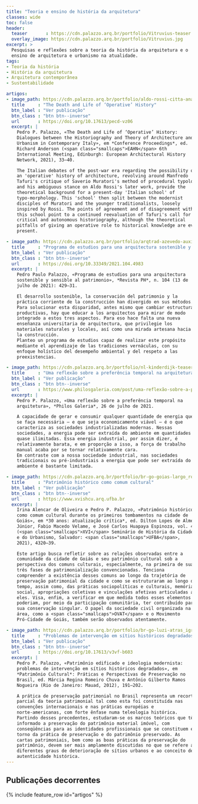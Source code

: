```yaml
---
title: "Teoria e ensino de história da arquitetura"
classes: wide
toc: false
header:
  teaser       : https://cdn.palazzo.arq.br/portfolio/Vitruvius-teaser.jpg
  overlay_image: https://cdn.palazzo.arq.br/portfolio/Vitruvius.jpg
excerpt: >
  Pesquisas e reflexões sobre a teoria da história da arquitetura e o
  ensino de arquitetura e urbanismo na atualidade.
tags:
- Teoria da história
- História da arquitetura
- Arquitetura contemporânea
- Sustentabilidade

artigos:
- image_path: https://cdn.palazzo.arq.br/portfolio/aldo-rossi-citta-analoga-crop-teaser.jpg
  title     : "The Death and Life of ‘Operative’ History"
  btn_label : "Ver publicação"
  btn_class : "btn btn--inverse"
  url       : https://doi.org/10.17613/pecd-vz06
  excerpt: |
    Pedro P. Palazzo, «The Death and Life of ‘Operative’ History:
    Dialogues between the Historiography and Theory of Architecture and
    Urbanism in Contemporary Italy», em *Conference Proceedings*, ed.
    Richard Anderson (<span class="smallcaps">EAHN</span> 6th
    International Meeting, Edinburgh: European Architectural History
    Network, 2021), 33–40.

    The Italian debates of the post-war era regarding the possibility of
    an 'operative' history of architecture, revolving around Manfredo
    Tafuri's critique of Saverio Muratori's method of procedural typology
    and his ambiguous stance on Aldo Rossi's later work, provide the
    theoretical background for a present-day 'Italian school' of
    typo-morphology. This 'school' then split between the modernist
    disciples of Muratori and the younger traditionalists, loosely
    inspired by Rossi. The points of agreement and of disagreement within
    this school point to a continued reevaluation of Tafuri's call for a
    critical and autonomous historiography, although the theoretical
    pitfalls of giving an operative role to historical knowledge are ever
    present.

- image_path: https://cdn.palazzo.arq.br/portfolio/arqtrad-azevedo-auxiliar-modelacao-crop-teaser.jpg
  title     : "Programa de estudios para una arquitectura sostenible y sensible al patrimonio"
  btn_label : "Ver publicação"
  btn_class : "btn btn--inverse"
  url       : https://doi.org/10.33349/2021.104.4983
  excerpt: |
    Pedro Paulo Palazzo, «Programa de estudios para una arquitectura
    sostenible y sensible al patrimonio», *Revista PH*, n. 104 (13 de
    julho de 2021): 429–31.

    El desarrollo sostenible, la conservación del patrimonio y la
    práctica corriente de la construcción han divergido en sus métodos.
    Para solucionar esta disparidad, antes mismo que cambiar estructuras
    productivas, hay que educar a los arquitectos para mirar de modo
    integrado a estos tres aspectos. Para eso hace falta una nueva
    enseñanza universitaria de arquitectura, que privilegie los
    materiales naturales y locales, así como una mirada artesana hacia
    la construcción.
    Planteo un programa de estudios capaz de realizar este propósito
    mediante el aprendizaje de las tradiciones vernáculas, con su
    enfoque holístico del desempeño ambiental y del respeto a las
    preexistencias.

- image_path: https://cdn.palazzo.arq.br/portfolio/nl-kinderdijk-teaser.jpg
  title     : "Uma reflexão sobre a preferência temporal na arquitetura"
  btn_label : "Ver publicação"
  btn_class : "btn btn--inverse"
  url       : https://www.philosgaleria.com/post/uma-reflexão-sobre-a-preferência-temporal-na-arquitetura
  excerpt: |
    Pedro P. Palazzo, «Uma reflexão sobre a preferência temporal na
    arquitetura», *Philos Galeria*, 26 de julho de 2021.

    A capacidade de gerar e consumir qualquer quantidade de energia que
    se faça necessária — e que seja economicamente viável — é o que
    caracteriza as sociedades industrializadas modernas. Nessas
    sociedades, a energia pode ser extraída do ambiente em quantidades
    quase ilimitadas. Essa energia industrial, por assim dizer, é
    relativamente barata, e em proporção a isso, a força de trabalho
    manual acaba por se tornar relativamente cara.
    Em contraste com a nossa sociedade industrial, nas sociedades
    tradicionais ou pré-industriais a energia que pode ser extraída do
    ambiente é bastante limitada.

- image_path: https://cdn.palazzo.arq.br/portfolio/br-go-goias-largo_rosario-teaser.jpg
  title     : "Patrimônio histórico como comum cultural"
  btn_label : "Ver publicação"
  btn_class : "btn btn--inverse"
  url       : https://www.xvishcu.arq.ufba.br
  excerpt: |
    Irina Alencar de Oliveira e Pedro P. Palazzo, «Patrimônio histórico
    como comum cultural durante os primeiros tombamentos na cidade de
    Goiás», em *30 anos: atualização crítica*, ed. Dilton Lopes de Almeida
    Júnior, Fabio Macedo Velame, e José Carlos Huapaya Espinoza, vol. 4
    (<span class="smallcaps">XVI</span> Seminário de História da Cidade
    e do Urbanismo, Salvador: <span class="smallcaps">UFBA</span>,
    2021), 4320–39.

    Este artigo busca refletir sobre as relações observadas entre a
    comunidade da cidade de Goiás e seu patrimônio cultural sob a
    perspectiva dos comuns culturais, especialmente, na primeira de suas
    três fases de patrimonialização convencionadas. Tenciona
    compreender a existência desses comuns ao longo da trajetória de
    preservação patrimonial da cidade e como se estruturaram ao longo do
    tempo, assim como, das práticas sociopolíticas e culturais, memória
    social, apropriações coletivas e vinculações afetivas articuladas a
    eles. Visa, enfim, a verificar em que medida todos esses elementos
    poderiam, por meio da participação comunitária, ter contribuído para
    sua conservação singular. O papel da sociedade civil organizada na
    área, como a <span class="smallcaps">OVAT</span> e o Movimento
    Pró-Cidade de Goiás, também serão observados atentamente.

- image_path: https://cdn.palazzo.arq.br/portfolio/br-go-luzi-atras_igr_rosario-teaser.jpg
  title     : "Problemas de intervenção em sítios históricos degradados"
  btn_label : "Ver publicação"
  btn_class : "btn btn--inverse"
  url       : https://doi.org/10.17613/v3vf-b603
  excerpt: |
    Pedro P. Palazzo, «Patrimônio edificado e ideologia modernista:
    problemas de intervenção em sítios históricos degradados», em
    *Patrimônio Cultural*: Práticas e Perspectivas de Preservação no
    Brasil, ed. Márcia Regina Romeiro Chuva e Antônio Gilberto Ramos
    Nogueira (Rio de Janeiro: Mauad, 2012), 191–202.

    A prática de preservação patrimonial no Brasil representa um recorte
    parcial da teoria patrimonial tal como esta foi constituída nas
    convenções internacionais e nas práticas européias e
    norte-americanas, com forte ênfase numa teleologia histórica.
    Partindo desses precedentes, estudaram-se os marcos teóricos que têm
    informado a preservação do patrimônio material imóvel, com
    conseqüências para as identidades profissionais que se constituem em
    torno da prática de preservação e do patrimônio preservado. As
    cartas patrimoniais, bem como as boas práticas da preservação do
    patrimônio, devem ser mais amplamente discutidas no que se refere a
    diferentes graus de deterioração de sítios urbanos e ao conceito de
    autenticidade histórica.
---
```


## Publicações decorrentes ##

{% include feature_row id="artigos" %}

